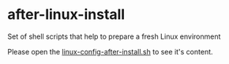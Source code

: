 # after-linux-install

Set of shell scripts that help to prepare a fresh Linux environment

Please open the [linux-config-after-install.sh](https://github.com/nunomazer/after-linux-install/blob/master/linux-config-after-install.sh) to see it's content.
